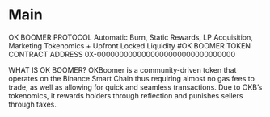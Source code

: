 # Main

OK BOOMER PROTOCOL
Automatic Burn, Static Rewards, LP Acquisition,
Marketing Tokenomics + Upfront Locked Liquidity
#OK BOOMER TOKEN
CONTRACT ADDRESS
0X-0000000000000000000000000000000

WHAT IS OK BOOMER?
OKBoomer is a community-driven token that
operates on the Binance Smart Chain thus requiring
almost no gas fees to trade, as well as allowing for
quick and seamless transactions. Due to OKB’s
tokenomics, it rewards holders through reflection
and punishes sellers through taxes.
